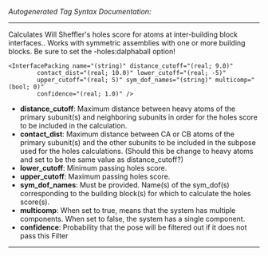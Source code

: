 _Autogenerated Tag Syntax Documentation:_

---
Calculates Will Sheffler's holes score for atoms at inter-building block interfaces.. Works with symmetric assemblies with one or more building blocks. Be sure to set the -holes:dalphaball option!

```
<InterfacePacking name="(string)" distance_cutoff="(real; 9.0)"
        contact_dist="(real; 10.0)" lower_cutoff="(real; -5)"
        upper_cutoff="(real; 5)" sym_dof_names="(string)" multicomp="(bool; 0)"
        confidence="(real; 1.0)" />
```

-   **distance_cutoff**: Maximum distance between heavy atoms of the primary subunit(s) and neighboring subunits in order for the holes score to be included in the calculation.
-   **contact_dist**: Maximum distance between CA or CB atoms of the primary subunit(s) and the other subunits to be included in the subpose used for the holes calculations. (Should this be change to heavy atoms and set to be the same value as distance_cutoff?)
-   **lower_cutoff**: Minimum passing holes score.
-   **upper_cutoff**: Maximum passing holes score.
-   **sym_dof_names**: Must be provided. Name(s) of the sym_dof(s) corresponding to the building block(s) for which to calculate the holes score(s).
-   **multicomp**: When set to true, means that the system has multiple components. When set to false, the system has a single component.
-   **confidence**: Probability that the pose will be filtered out if it does not pass this Filter

---
